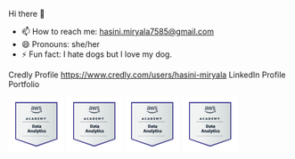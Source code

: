  Hi there 👋
  
 
- 📫 How to reach me: hasini.miryala7585@gmail.com
- 😄 Pronouns: she/her
- ⚡ Fun fact: I hate dogs but I love my dog.

Credly Profile
https://www.credly.com/users/hasini-miryala
LinkedIn Profile
Portfolio 
 

<img src="./aws-academy-graduate-aws-academy-data-analytics (2).png" width="100" height="100" alt="Meta Full-Stack Engineer" title="Meta Full-Stack Engineer" />


<img src="./aws-academy-graduate-aws-academy-data-analytics (2).png" width="100" height="100" alt="Meta Full-Stack Engineer" title="Meta Full-Stack Engineer" />


<img src="./aws-academy-graduate-aws-academy-data-analytics (2).png" width="100" height="100" alt="Meta Full-Stack Engineer" title="Meta Full-Stack Engineer" />


<img src="./aws-academy-graduate-aws-academy-data-analytics (2).png" width="100" height="100" alt="Meta Full-Stack Engineer" title="Meta Full-Stack Engineer" />
